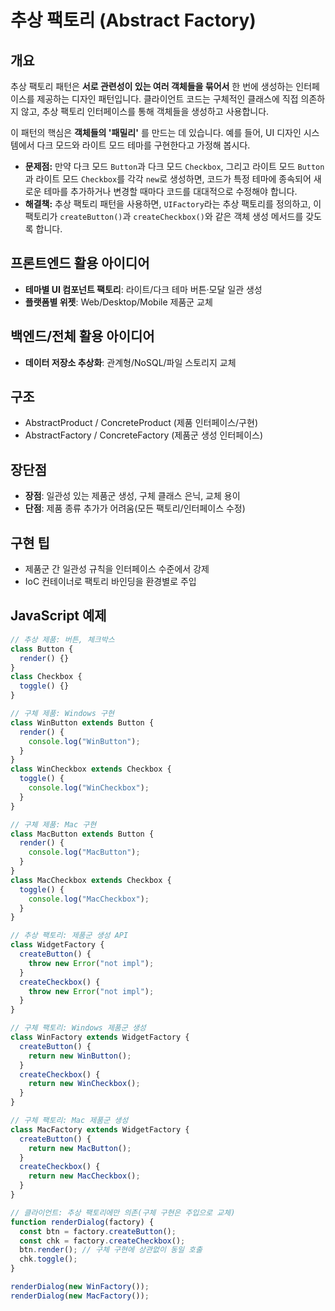 # 추상 팩토리 (Abstract Factory)

## 개요

추상 팩토리 패턴은 **서로 관련성이 있는 여러 객체들을 묶어서** 한 번에 생성하는 인터페이스를 제공하는 디자인 패턴입니다. 클라이언트 코드는 구체적인 클래스에 직접 의존하지 않고, 추상 팩토리 인터페이스를 통해 객체들을 생성하고 사용합니다.

이 패턴의 핵심은 **객체들의 '패밀리'** 를 만드는 데 있습니다. 예를 들어, UI 디자인 시스템에서 다크 모드와 라이트 모드 테마를 구현한다고 가정해 봅시다.

- **문제점:** 만약 다크 모드 `Button`과 다크 모드 `Checkbox`, 그리고 라이트 모드 `Button`과 라이트 모드 `Checkbox`를 각각 `new`로 생성하면, 코드가 특정 테마에 종속되어 새로운 테마를 추가하거나 변경할 때마다 코드를 대대적으로 수정해야 합니다.
- **해결책:** 추상 팩토리 패턴을 사용하면, `UIFactory`라는 추상 팩토리를 정의하고, 이 팩토리가 `createButton()`과 `createCheckbox()`와 같은 객체 생성 메서드를 갖도록 합니다.

## 프론트엔드 활용 아이디어

- **테마별 UI 컴포넌트 팩토리**: 라이트/다크 테마 버튼·모달 일관 생성
- **플랫폼별 위젯**: Web/Desktop/Mobile 제품군 교체

## 백엔드/전체 활용 아이디어

- **데이터 저장소 추상화**: 관계형/NoSQL/파일 스토리지 교체

## 구조

- AbstractProduct / ConcreteProduct (제품 인터페이스/구현)
- AbstractFactory / ConcreteFactory (제품군 생성 인터페이스)

## 장단점

- **장점**: 일관성 있는 제품군 생성, 구체 클래스 은닉, 교체 용이
- **단점**: 제품 종류 추가가 어려움(모든 팩토리/인터페이스 수정)

## 구현 팁

- 제품군 간 일관성 규칙을 인터페이스 수준에서 강제
- IoC 컨테이너로 팩토리 바인딩을 환경별로 주입

## JavaScript 예제

```javascript
// 추상 제품: 버튼, 체크박스
class Button {
  render() {}
}
class Checkbox {
  toggle() {}
}

// 구체 제품: Windows 구현
class WinButton extends Button {
  render() {
    console.log("WinButton");
  }
}
class WinCheckbox extends Checkbox {
  toggle() {
    console.log("WinCheckbox");
  }
}

// 구체 제품: Mac 구현
class MacButton extends Button {
  render() {
    console.log("MacButton");
  }
}
class MacCheckbox extends Checkbox {
  toggle() {
    console.log("MacCheckbox");
  }
}

// 추상 팩토리: 제품군 생성 API
class WidgetFactory {
  createButton() {
    throw new Error("not impl");
  }
  createCheckbox() {
    throw new Error("not impl");
  }
}

// 구체 팩토리: Windows 제품군 생성
class WinFactory extends WidgetFactory {
  createButton() {
    return new WinButton();
  }
  createCheckbox() {
    return new WinCheckbox();
  }
}

// 구체 팩토리: Mac 제품군 생성
class MacFactory extends WidgetFactory {
  createButton() {
    return new MacButton();
  }
  createCheckbox() {
    return new MacCheckbox();
  }
}

// 클라이언트: 추상 팩토리에만 의존(구체 구현은 주입으로 교체)
function renderDialog(factory) {
  const btn = factory.createButton();
  const chk = factory.createCheckbox();
  btn.render(); // 구체 구현에 상관없이 동일 호출
  chk.toggle();
}

renderDialog(new WinFactory());
renderDialog(new MacFactory());
```
